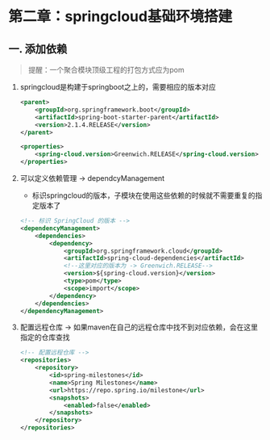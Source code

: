 # 第二章：springcloud基础环境搭建

## 一. 添加依赖
> 提醒：一个聚合模块顶级工程的打包方式应为pom
1. springcloud是构建于springboot之上的，需要相应的版本对应
    ```xml
    <parent>
        <groupId>org.springframework.boot</groupId>
        <artifactId>spring-boot-starter-parent</artifactId>
        <version>2.1.4.RELEASE</version>
    </parent>
    
    <properties>
        <spring-cloud.version>Greenwich.RELEASE</spring-cloud.version>
    </properties>
    ```

2. 可以定义依赖管理 -> dependcyManagement
    * 标识springcloud的版本，子模块在使用这些依赖的时候就不需要重复的指定版本了
    ```xml
    <!-- 标识 SpringCloud 的版本 -->
    <dependencyManagement>
        <dependencies>
            <dependency>
                <groupId>org.springframework.cloud</groupId>
                <artifactId>spring-cloud-dependencies</artifactId>
                <!--这里对应的版本为 -> Greenwich.RELEASE-->
                <version>${spring-cloud.version}</version>
                <type>pom</type>
                <scope>import</scope>
            </dependency>
        </dependencies>
    </dependencyManagement>
    ```

3. 配置远程仓库 -> 如果maven在自己的远程仓库中找不到对应依赖，会在这里指定的仓库查找
    ```xml
    <!-- 配置远程仓库 -->
    <repositories>
        <repository>
            <id>spring-milestones</id>
            <name>Spring Milestones</name>
            <url>https://repo.spring.io/milestone</url>
            <snapshots>
                <enabled>false</enabled>
            </snapshots>
        </repository>
    </repositories>
    ```
